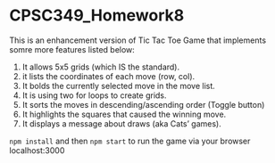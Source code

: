 # CPSC349_Homework8
This is an enhancement version of Tic Tac Toe Game that implements somre more features listed below:
1. It allows 5x5 grids (which IS the standard).
2. it lists the coordinates of each move (row, col).
3. It bolds the currently selected move in the move list.
4. It is using two for loops to create grids.
5. It sorts the moves in descending/ascending order (Toggle button)
6. It highlights the squares that caused the winning move.
7. It displays a message about draws (aka Cats’ games).

`npm install` and then `npm start` to run the game via your browser localhost:3000
